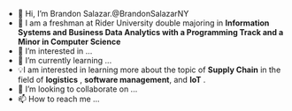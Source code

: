 - 👋 Hi, I’m Brandon Salazar.@BrandonSalazarNY
- 📖 I am a freshman at Rider University double majoring in **Information Systems and Business Data Analytics with a Programming Track and a Minor in Computer Science** 
- 👀 I’m interested in ...
- 🌱 I’m currently learning ...
-  💡I am interested in learning more about the topic of **Supply Chain** in the field of **logistics** , **software management**, and **IoT** .
- 💞️ I’m looking to collaborate on ...
- 📫 How to reach me ...

<!---
BrandonSalazarNY/BrandonSalazarNY is a ✨ special ✨ repository because its `README.md` (this file) appears on your GitHub profile.
You can click the Preview link to take a look at your changes.
--->
